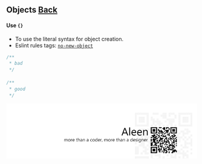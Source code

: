 ## Objects [**Back**](./../README.md)

#### Use `{}`

- To use the literal syntax for object creation.
- Eslint rules tags: [`no-new-object`](http://eslint.org/docs/rules/no-new-object.html)

```js
/**
 * bad
 */
 
/**
 * good
 */
```


<a href="http://aleen42.github.io/" target="_blank" ><img src="./../pic/tail.gif"></a>